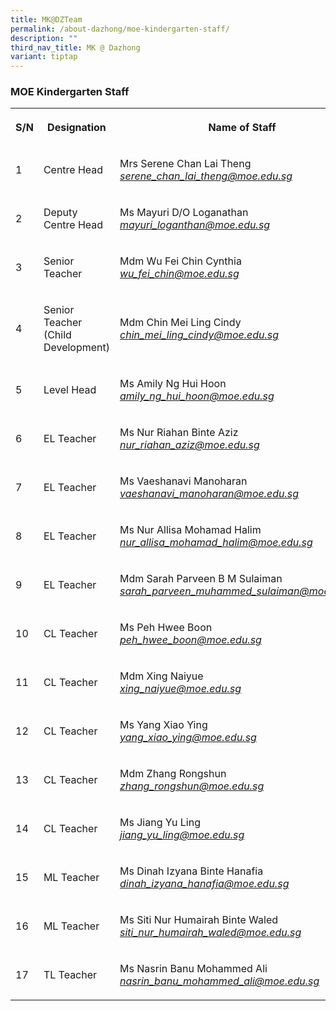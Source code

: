 ```yaml
---
title: MK@DZTeam
permalink: /about-dazhong/moe-kindergarten-staff/
description: ""
third_nav_title: MK @ Dazhong
variant: tiptap
---
```

<h3>MOE Kindergarten Staff</h3>
<table>
<tbody>
<tr>
<th rowspan="1" colspan="1">
<p>S/N</p>
</th>
<th rowspan="1" colspan="1">
<p>Designation</p>
</th>
<th rowspan="1" colspan="1">
<p>Name of Staff</p>
</th>
</tr>
<tr>
<td rowspan="1" colspan="1">
<p>1</p>
</td>
<td rowspan="1" colspan="1">
<p>Centre Head</p>
</td>
<td rowspan="1" colspan="1">
<p>Mrs Serene Chan Lai Theng
<br><em><a href="mailto:serene_chan_lai_theng@moe.edu.sg" rel="noopener noreferrer nofollow" target="_blank">serene_chan_lai_theng@moe.edu.sg</a></em>
</p>
</td>
</tr>
<tr>
<td rowspan="1" colspan="1">
<p>2</p>
</td>
<td rowspan="1" colspan="1">
<p>Deputy Centre Head</p>
</td>
<td rowspan="1" colspan="1">
<p>Ms Mayuri D/O Loganathan
<br><em><a href="mayuri_loganthan@moe.edu.sg" rel="noopener noreferrer nofollow" target="_blank">mayuri_loganthan@moe.edu.sg</a></em>
</p>
</td>
</tr>
<tr>
<td rowspan="1" colspan="1">
<p>3</p>
</td>
<td rowspan="1" colspan="1">
<p>Senior Teacher</p>
</td>
<td rowspan="1" colspan="1">
<p>Mdm Wu Fei Chin Cynthia
<br><em><a href="mailto:wu_fei_chin@moe.edu.sg" rel="noopener noreferrer nofollow" target="_blank">wu_fei_chin@moe.edu.sg</a></em>
</p>
</td>
</tr>
<tr>
<td rowspan="1" colspan="1">
<p>4</p>
</td>
<td rowspan="1" colspan="1">
<p>Senior Teacher (Child Development)</p>
</td>
<td rowspan="1" colspan="1">
<p>Mdm Chin Mei Ling Cindy
<br><em><a href="mailto:chin_mei_ling_cindy@moe.edu.sg" rel="noopener noreferrer nofollow" target="_blank">chin_mei_ling_cindy@moe.edu.sg</a></em>
</p>
</td>
</tr>
<tr>
<td rowspan="1" colspan="1">
<p>5</p>
</td>
<td rowspan="1" colspan="1">
<p>Level Head</p>
</td>
<td rowspan="1" colspan="1">
<p>Ms Amily Ng Hui Hoon
<br><em><a href="mailto:amily_ng_hui_hoon@moe.edu.sg" rel="noopener noreferrer nofollow" target="_blank">amily_ng_hui_hoon@moe.edu.sg</a></em>
</p>
</td>
</tr>
<tr>
<td rowspan="1" colspan="1">
<p>6</p>
</td>
<td rowspan="1" colspan="1">
<p>EL Teacher</p>
</td>
<td rowspan="1" colspan="1">
<p>Ms Nur Riahan Binte Aziz
<br><em><a href="mailto:nur_riahan_aziz@moe.edu.sg" rel="noopener noreferrer nofollow" target="_blank">nur_riahan_aziz@moe.edu.sg</a></em>
</p>
</td>
</tr>
<tr>
<td rowspan="1" colspan="1">
<p>7</p>
</td>
<td rowspan="1" colspan="1">
<p>EL Teacher</p>
</td>
<td rowspan="1" colspan="1">
<p>Ms Vaeshanavi Manoharan
<br><em><a href="mailto:vaeshanavi_manoharan@moe.edu.sg" rel="noopener noreferrer nofollow" target="_blank">vaeshanavi_manoharan@moe.edu.sg</a></em>
</p>
</td>
</tr>
<tr>
<td rowspan="1" colspan="1">
<p>8</p>
</td>
<td rowspan="1" colspan="1">
<p>EL Teacher</p>
</td>
<td rowspan="1" colspan="1">
<p>Ms Nur Allisa Mohamad Halim
<br><em><a href="mailto:nur_allisa_mohamad_halim@moe.edu.sg" rel="noopener noreferrer nofollow" target="_blank">nur_allisa_mohamad_halim@moe.edu.sg</a></em>
</p>
</td>
</tr>
<tr>
<td rowspan="1" colspan="1">
<p>9</p>
</td>
<td rowspan="1" colspan="1">
<p>EL Teacher</p>
</td>
<td rowspan="1" colspan="1">
<p>Mdm Sarah Parveen B M Sulaiman
<br><em><a href="mailto:sarah_parveen_muhammed_sulaiman@moe.edu.sg" rel="noopener noreferrer nofollow" target="_blank">sarah_parveen_muhammed_sulaiman@moe.edu.sg</a></em>
</p>
</td>
</tr>
<tr>
<td rowspan="1" colspan="1">
<p>10</p>
</td>
<td rowspan="1" colspan="1">
<p>CL Teacher</p>
</td>
<td rowspan="1" colspan="1">
<p>Ms Peh Hwee Boon
<br><em><a href="mailto:peh_hwee_boon@moe.edu.sg" rel="noopener noreferrer nofollow" target="_blank">peh_hwee_boon@moe.edu.sg</a></em>
</p>
</td>
</tr>
<tr>
<td rowspan="1" colspan="1">
<p>11</p>
</td>
<td rowspan="1" colspan="1">
<p>CL Teacher</p>
</td>
<td rowspan="1" colspan="1">
<p>Mdm Xing Naiyue
<br><em><a href="mailto:xing_naiyue@moe.edu.sg" rel="noopener noreferrer nofollow" target="_blank">xing_naiyue@moe.edu.sg</a></em>
</p>
</td>
</tr>
<tr>
<td rowspan="1" colspan="1">
<p>12</p>
</td>
<td rowspan="1" colspan="1">
<p>CL Teacher</p>
</td>
<td rowspan="1" colspan="1">
<p>Ms Yang Xiao Ying
<br><em><a href="mailto:yang_xiao_ying@moe.edu.sg" rel="noopener noreferrer nofollow" target="_blank">yang_xiao_ying@moe.edu.sg</a></em>
</p>
</td>
</tr>
<tr>
<td rowspan="1" colspan="1">
<p>13</p>
</td>
<td rowspan="1" colspan="1">
<p>CL Teacher</p>
</td>
<td rowspan="1" colspan="1">
<p>Mdm Zhang Rongshun
<br><em><a href="mailto:zhang_rongshun@moe.edu.sg" rel="noopener noreferrer nofollow" target="_blank">zhang_rongshun@moe.edu.sg</a></em>
</p>
</td>
</tr>
<tr>
<td rowspan="1" colspan="1">
<p>14</p>
</td>
<td rowspan="1" colspan="1">
<p>CL Teacher</p>
</td>
<td rowspan="1" colspan="1">
<p>Ms Jiang Yu Ling
<br><em><a href="mailto:jiang_yu_ling@moe.edu.sg" rel="noopener noreferrer nofollow" target="_blank">jiang_yu_ling@moe.edu.sg</a></em>
</p>
</td>
</tr>
<tr>
<td rowspan="1" colspan="1">
<p>15</p>
</td>
<td rowspan="1" colspan="1">
<p>ML Teacher</p>
</td>
<td rowspan="1" colspan="1">
<p>Ms Dinah Izyana Binte Hanafia
<br><em><a href="dinah_izyana_hanafia@moe.edu.sg" rel="noopener noreferrer nofollow" target="_blank">dinah_izyana_hanafia@moe.edu.sg</a></em>
</p>
</td>
</tr>
<tr>
<td rowspan="1" colspan="1">
<p>16</p>
</td>
<td rowspan="1" colspan="1">
<p>ML Teacher</p>
</td>
<td rowspan="1" colspan="1">
<p>Ms Siti Nur Humairah Binte Waled
<br><em><a href="mailto:siti_nur_humairah_waled@moe.edu.sg" rel="noopener noreferrer nofollow" target="_blank">siti_nur_humairah_waled@moe.edu.sg</a></em>
</p>
</td>
</tr>
<tr>
<td rowspan="1" colspan="1">
<p>17</p>
</td>
<td rowspan="1" colspan="1">
<p>TL Teacher</p>
</td>
<td rowspan="1" colspan="1">
<p>Ms Nasrin Banu Mohammed Ali
<br><em><a href="mailto:nasrin_banu_mohammed_ali@moe.edu.sg" rel="noopener noreferrer nofollow" target="_blank">nasrin_banu_mohammed_ali@moe.edu.sg</a></em>
</p>
</td>
</tr>
</tbody>
</table>
<p></p>